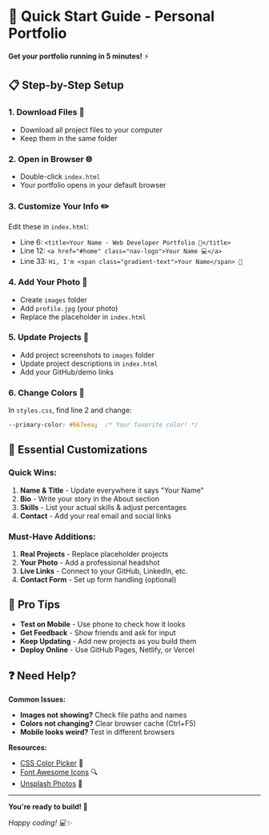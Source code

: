 # 🚀 Quick Start Guide - Personal Portfolio

**Get your portfolio running in 5 minutes!** ⚡

## 📋 Step-by-Step Setup

### **1. Download Files** 📁
- Download all project files to your computer
- Keep them in the same folder

### **2. Open in Browser** 🌐
- Double-click `index.html`
- Your portfolio opens in your default browser

### **3. Customize Your Info** ✏️
Edit these in `index.html`:
- Line 6: `<title>Your Name - Web Developer Portfolio 🚀</title>`
- Line 12: `<a href="#home" class="nav-logo">Your Name 💻</a>`
- Line 33: `Hi, I'm <span class="gradient-text">Your Name</span> 👋`

### **4. Add Your Photo** 📸
- Create `images` folder
- Add `profile.jpg` (your photo)
- Replace the placeholder in `index.html`

### **5. Update Projects** 🚀
- Add project screenshots to `images` folder
- Update project descriptions in `index.html`
- Add your GitHub/demo links

### **6. Change Colors** 🎨
In `styles.css`, find line 2 and change:
```css
--primary-color: #667eea;  /* Your favorite color! */
```

## 🎯 Essential Customizations

### **Quick Wins:**
1. **Name & Title** - Update everywhere it says "Your Name"
2. **Bio** - Write your story in the About section
3. **Skills** - List your actual skills & adjust percentages
4. **Contact** - Add your real email and social links

### **Must-Have Additions:**
1. **Real Projects** - Replace placeholder projects
2. **Your Photo** - Add a professional headshot
3. **Live Links** - Connect to your GitHub, LinkedIn, etc.
4. **Contact Form** - Set up form handling (optional)

## 🌟 Pro Tips

- **Test on Mobile** - Use phone to check how it looks
- **Get Feedback** - Show friends and ask for input
- **Keep Updating** - Add new projects as you build them
- **Deploy Online** - Use GitHub Pages, Netlify, or Vercel

## ❓ Need Help?

**Common Issues:**
- **Images not showing?** Check file paths and names
- **Colors not changing?** Clear browser cache (Ctrl+F5)
- **Mobile looks weird?** Test in different browsers

**Resources:**
- [CSS Color Picker](https://htmlcolorcodes.com/) 🎨
- [Font Awesome Icons](https://fontawesome.com/icons) 🔍  
- [Unsplash Photos](https://unsplash.com/) 📸

---

**You're ready to build! 🚀**

*Happy coding! 💻✨*
